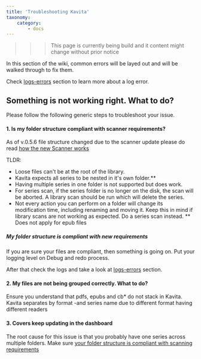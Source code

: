 ```yaml
---
title: 'Troubleshooting Kavita'
taxonomy:
    category:
        - docs
---
```


>>> This page is currently being build and it content might change without prior notice

In this section of the wiki, common errors will be layed out and will be walked through to fix them.

Check [logs-errors](logs-errors) section to learn more about a log error.

## Something is not working right. What to do?
Please follow the following generic steps to troubleshoot your issue.

#### 1. Is my folder structure compliant with scanner requirements?
As of v.0.5.6 file structure changed due to the scanner update please do read [how the new Scanner works](/guides/managing-your-files/scanner)

TLDR:
- Loose files can't be at the root of the library.
- Kavita expects all series to be nested in it's own folder.**
- Having multiple series in one folder is not supported but does work.
- For series scan, if the series folder is no longer on the disk, the scan will be aborted. A library scan should be run which will delete the series.
- Not every action you can perform on a folder will change its modification time, including renaming and moving it. Keep this in mind if library scans are not working as expected. Do a series scan instead.
** Does not apply for epub files

##### My folder structure is compliant with new requirements
If you are sure your files are compliant, then something is going on. Put your logging level on Debug and redo process.

After that check the logs and take a look at [logs-errors](logs-errors) section.

#### 2. My files are not being grouped correctly. What to do?
Ensure you understand that pdfs, epubs and cb* do not stack in Kavita. Kavita separates by format -and series name due to different format having different readers

#### 3. Covers keep updating in the dashboard
The root cause for this issue is that you probably have one series across multiple folders. Make sure [your folder structure is compliant with scanning requirements](/guides/managing-your-files)